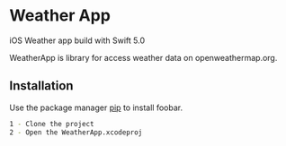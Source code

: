 #  Weather App  

iOS Weather app build with Swift 5.0

WeatherApp is library for access weather data on openweathermap.org. 

## Installation

Use the package manager [pip](https://pip.pypa.io/en/stable/) to install foobar.

```bash
1 - Clone the project
2 - Open the WeatherApp.xcodeproj
```



